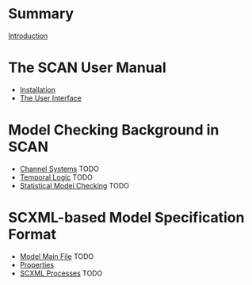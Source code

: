 # Summary

[Introduction](./README.md)

# The SCAN User Manual

- [Installation](./manual/install.md)
- [The User Interface](./manual/interface.md)

# Model Checking Background in SCAN

- [Channel Systems]() TODO
- [Temporal Logic]() TODO
- [Statistical Model Checking]() TODO

# SCXML-based Model Specification Format

- [Model Main File]() TODO
- [Properties](./scxml/properties.md)
- [SCXML Processes]() TODO

